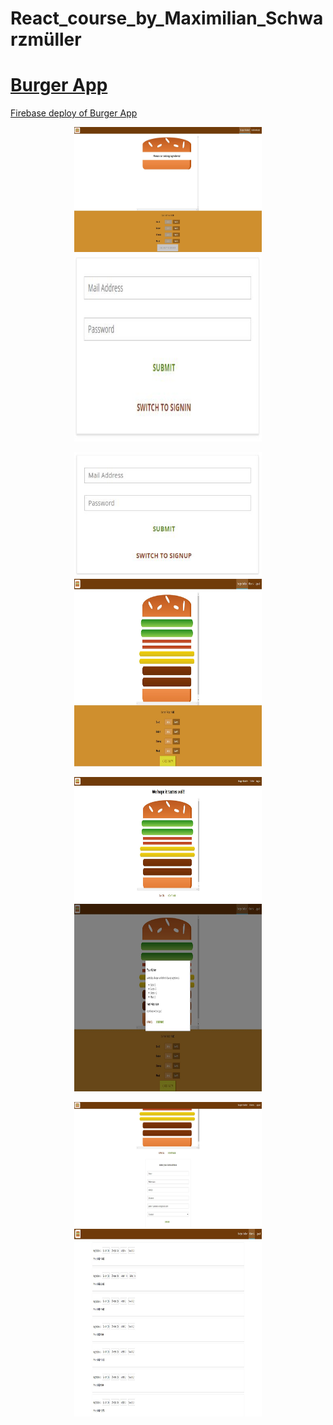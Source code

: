 # React_course_by_Maximilian_Schwarzmüller

# [Burger App](https://react-burger-app-15138.web.app/)

[Firebase deploy of Burger App](https://react-burger-app-15138.web.app/)

<p align = "center">
<img src="https://github.com/iizdebski/react_course/blob/main/31_images/react1.JPG" width="300" height="200"> <img src="https://github.com/iizdebski/react_course/blob/main/31_images/react2.JPG" width="300" height="300">
</p>

<p align = "center">
<img src="https://github.com/iizdebski/react_course/blob/main/31_images/react3.JPG" width="300" height="200"> <img src="https://github.com/iizdebski/react_course/blob/main/31_images/react4.JPG" width="300" height="300">
</p>

<p align = "center">
<img src="https://github.com/iizdebski/react_course/blob/main/31_images/react5.JPG" width="300" height="200"> <img src="https://github.com/iizdebski/react_course/blob/main/31_images/react6.JPG" width="300" height="300">
</p>

<p align = "center">
<img src="https://github.com/iizdebski/react_course/blob/main/31_images/react7.JPG" width="300" height="200"> <img src="https://github.com/iizdebski/react_course/blob/main/31_images/react8.JPG" width="300" height="300">
</p>